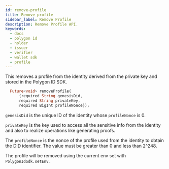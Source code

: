 ```yaml
---
id: remove-profile
title: Remove profile
sidebar_label: Remove Profile
description: Remove Profile API.
keywords:
  - docs
  - polygon id
  - holder
  - issuer
  - verifier
  - wallet sdk
  - profile
---
```


This removes a profile from the identity derived from the private key and stored in the Polygon ID SDK.

```dart
  Future<void> removeProfile(
      {required String genesisDid,
      required String privateKey,
      required BigInt profileNonce});
```

`genesisDid` is the unique ID of the identity whose `profileNonce` is 0.

`privateKey` is the key used to access all the sensitive info from the identity and also to realize operations like generating proofs.

The `profileNonce` is the nonce of the profile used from the identity to obtain the DID identifier. The value must be greater than 0 and less than 2^248.

The profile will be removed using the current env set with `PolygonIdSdk.setEnv`.